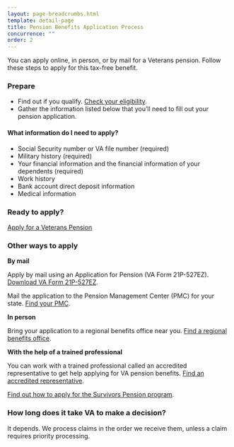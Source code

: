 ```yaml
---
layout: page-breadcrumbs.html
template: detail-page
title: Pension Benefits Application Process
concurrence: "" 
order: 2
---
```


<div class="va-introtext">

You can apply online, in person, or by mail for a Veterans pension. Follow these steps to apply for this tax-free benefit.

</div>

### Prepare

- Find out if you qualify. [Check your eligibility](/pension/eligibility/).
- Gather the information listed below that you’ll need to fill out your pension application.

<div class="feature">

#### What information do I need to apply?

- Social Security number or VA file number (required)
- Military history (required)
- Your financial information and the financial information of your dependents (required)
- Work history 
- Bank account direct deposit information 
- Medical information

</div>

### Ready to apply?

<a class="usa-button-primary va-button-primary" href="pension/application/527EZ">Apply for a Veterans Pension</a> 

### Other ways to apply

**By mail**

Apply by mail using an Application for Pension (VA Form 21P-527EZ). [Download VA Form 21P-527EZ](https://www.vba.va.gov/pubs/forms/VBA-21P-527EZ-ARE.pdf).

Mail the application to the Pension Management Center (PMC) for your state. [Find your PMC](/pension/pension-management-center/).

**In person**

Bring your application to a regional benefits office near you. [Find a regional benefits office](/facilities/).

**With the help of a trained professional**

You can work with a trained professional called an accredited representative to get help applying for VA pension benefits. [Find an accredited representative](/disability-benefits/apply/help/).

 
[Find out how to apply for the Survivors Pension program](/pension/survivors-pension/).

### How long does it take VA to make a decision?

It depends. We process claims in the order we receive them, unless a claim requires priority processing.
